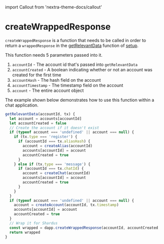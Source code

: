 import Callout from 'nextra-theme-docs/callout'

# createWrappedResponse

`createWrappedResponse` is a function that needs to be called in order to return a `wrappedResponse` in the [getRelevantData](setup/getRelevantData.md) function of [setup](setup/README.md).

This function needs 5 parameters passed into it.

1. `accountId` - The account id that's passed into `getRelevantData`
2. `accountCreated` - A boolean indicating whether or not an account was created for the first time
3. `accountHash` - The hash field on the account
4. `accountTimestamp` - The timestamp field on the account
5. `account` - The entire account object

<Callout emoji="💡" type="default">

The example shown below demonstrates how to use this function within a chat application.

</Callout>

```ts
getRelevantData(accountId, tx) {
  let account = accounts[accountId]
  let accountCreated = false
  // Create the account if it doesn't exist
  if (typeof account === 'undefined' || account === null) {
    if (tx.type === 'register') {
      if (accountId === tx.aliasHash) {
        account = createAlias(accountId)
        accounts[accountId] = account
        accountCreated = true
      }
    } else if (tx.type === 'message') {
      if (accountId === tx.chatId) {
        account = createChat(accountId)
        accounts[accountId] = account
        accountCreated = true
      }
    }
  }
  if (typeof account === 'undefined' || account === null) {
    account = createAccount(accountId, tx.timestamp)
    accounts[accountId] = account
    accountCreated = true
  }
  // Wrap it for Shardus
  const wrapped = dapp.createWrappedResponse(accountId, accountCreated, account.hash, account.timestamp, account)
  return wrapped
}
```
